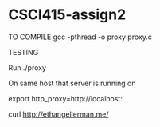 # CSCI415-assign2

TO COMPILE
gcc -pthread -o proxy proxy.c

TESTING

Run ./proxy <port number>

On same host that server is running on

export http_proxy=http://localhost:<port number>

curl http://ethangellerman.me/
